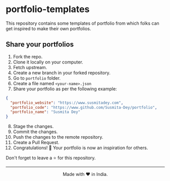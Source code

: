 # portfolio-templates
This repository contains some templates of portfolio from which folks can get inspired to make their own portfolios.

## Share your portfolios
1. Fork the repo.
2. Clone it locally on your computer.
3. Fetch upstream.
4. Create a new branch in your forked repository.
5. Go to `portfolio` folder.
6. Create a file named `<your-name>.json`
7. Share your portfolio as per the following example: 
```json
{
  "portfolio_website": "https://www.susmitadey.com",
  "portfolio_code": "https://www.github.com/Susmita-Dey/portfolio",
  "portfolio_name": "Susmita Dey"
}
```
8. Stage the changes.
9. Commit the changes.
10. Push the changes to the remote repository.
11. Create a Pull Request.
12. Congratulations! 🙌 Your portfolio is now an inspiration for others.

Don't forget to leave a ⭐ for this repository.

---

<p align="center">Made with ❤️ in India.</p>
